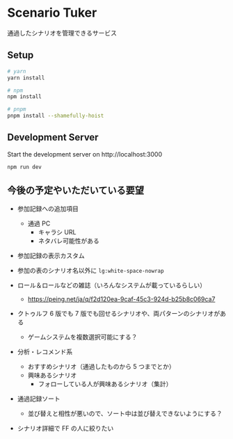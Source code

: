 # Scenario Tuker

通過したシナリオを管理できるサービス

## Setup

```bash
# yarn
yarn install

# npm
npm install

# pnpm
pnpm install --shamefully-hoist
```

## Development Server

Start the development server on http://localhost:3000

```bash
npm run dev
```

## 今後の予定やいただいている要望

- 参加記録への追加項目

  - 通過 PC
    - キャラシ URL
    - ネタバレ可能性がある

- 参加記録の表示カスタム
- 参加の表のシナリオ名以外に `lg:white-space-nowrap`

- ロール＆ロールなどの雑誌（いろんなシステムが載っているらしい）

  - https://peing.net/ja/q/f2d120ea-9caf-45c3-924d-b25b8c069ca7

- クトゥルフ 6 版でも 7 版でも回せるシナリオや、両パターンのシナリオがある

  - ゲームシステムを複数選択可能にする？

- 分析・レコメンド系

  - おすすめシナリオ（通過したものから 5 つまでとか）
  - 興味あるシナリオ
    - フォローしている人が興味あるシナリオ（集計）

- 通過記録ソート

  - 並び替えと相性が悪いので、ソート中は並び替えできないようにする？

- シナリオ詳細で FF の人に絞りたい
